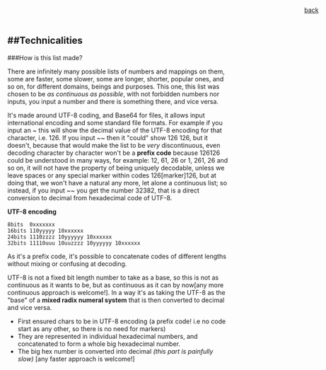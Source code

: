 <link rel="shortcut icon" href="img/favicon.ico"/>
<link href="http://fonts.googleapis.com/css?family=Open+Sans:400italic,400,700|Istok+Web:400,400italic,700,700italic" rel="stylesheet" type="text/css"/>
<link href="css/theliststyle.css" rel="stylesheet" type="text/css">   
<div style="position: fixed; top: 1em; right: 2em; text-align:right;">
<link href="css/textstyle.css" rel="stylesheet" type="text/css">
<a href="javascript:history.back();" class="linkMyPages" title="&#8469;">back</a></div>

##Technicalities
---
###How is this list made?

There are infinitely many possible lists of numbers and mappings on them, some are faster, some slower, some are longer, shorter, popular ones, and so on, for different domains, beings and purposes. This one, this list was chosen to be *as continuous as possible*, with not forbidden numbers nor inputs, you input a number and there is something there, and vice versa.   

It's made around UTF-8 coding, and Base64 for files, it allows input international encoding and some standard file formats.   For example if you input an ~ this will show the decimal value of the UTF-8 encoding for that character, i.e. 126. If you input ~~ then it "could" show 126 126, but it doesn't, because that would make the list to be *very* discontinuous, even decoding character by character won't be a **prefix code** because 126126 could be understood in many ways, for example: 12, 61, 26 or 1, 261, 26 and so on, it will not have the property of being uniquely decodable, unless we leave spaces or any special marker within codes 126[marker]126, but at doing that, we won't have a natural any more, let alone a continuous list; so instead, if you input ~~ you get the number 32382, that is a direct conversion to decimal from hexadecimal code of UTF-8. 

**UTF-8 encoding** 

    8bits  0xxxxxxx  
    16bits 110yyyyy 10xxxxxx  
    24bits 1110zzzz 10yyyyyy 10xxxxxx  
    32bits 11110uuu 10uuzzzz 10yyyyyy 10xxxxxx   	
    
As it's a prefix code, it's possible to concatenate codes of different lengths without mixing or confusing at decoding.

UTF-8 is not a fixed bit length number to take as a base, so this is not as continuous as it wants to be, but as continuous as it can by now[any more continuous approach is welcome!]. In a way it's as taking the UTF-8 as the "base" of a **mixed radix numeral system** that is then converted to decimal and vice versa.

- First ensured chars to be in UTF-8 encoding (a prefix code! i.e no code start as any other, so there is no need for markers)  
- They are represented in individual hexadecimal numbers, and concatenated to form a whole big hexadecimal number.   
- The big hex number is converted into decimal *(this part is painfully slow)* [any faster approach is welcome!]
